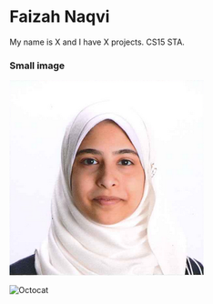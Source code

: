 ﻿---
layout: default
---

# Faizah Naqvi

My name is X and I have X projects. CS15 STA. 

### Small image

![pfp](https://github.com/ffnaqvi/ffnaqvi.github.io/blob/main/faizah%20passport%20photo.PNG)


![Octocat](https://github.githubassets.com/images/icons/emoji/octocat.png)

